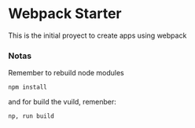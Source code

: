 # Webpack Starter

This is the initial proyect to create apps using webpack

### Notas 
Remember to rebuild node modules
```
npm install
```

and for build the vuild, remenber:
```
np, run build
```